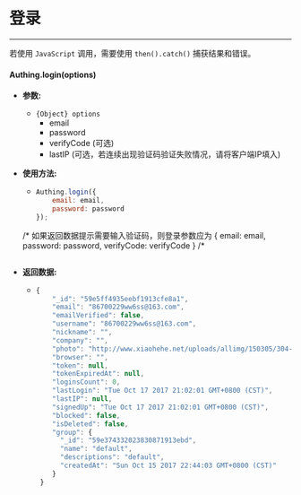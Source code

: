 # 登录

----------

若使用 ```JavaScript``` 调用，需要使用 ```then().catch()``` 捕获结果和错误。

#### Authing.login(options)

- **参数:**

  - ```{Object} options```
    - email
    - password
    - verifyCode (可选)
    - lastIP (可选，若连续出现验证码验证失败情况，请将客户端IP填入)

- **使用方法:**

  - ``` javascript
	Authing.login({
		email: email,
		password: password
	});
  /*
    如果返回数据提示需要输入验证码，则登录参数应为
    {
      email: email,
      password: password,
      verifyCode: verifyCode
    }
  /*
  	```

- **返回数据:**

  - ``` javascript
	{
        "_id": "59e5ff4935eebf1913cfe8a1",
        "email": "86700229ww6ss@163.com",
        "emailVerified": false,
        "username": "86700229ww6ss@163.com",
        "nickname": "",
        "company": "",
        "photo": "http://www.xiaohehe.net/uploads/allimg/150305/304-1503051H136.png",
        "browser": "",
        "token": null,
        "tokenExpiredAt": null,
        "loginsCount": 0,
        "lastLogin": "Tue Oct 17 2017 21:02:01 GMT+0800 (CST)",
        "lastIP": null,
        "signedUp": "Tue Oct 17 2017 21:02:01 GMT+0800 (CST)",
        "blocked": false,
        "isDeleted": false,
        "group": {
          "_id": "59e374332023830871913ebd",
          "name": "default",
          "descriptions": "default",
          "createdAt": "Sun Oct 15 2017 22:44:03 GMT+0800 (CST)"
        }
     }
    ```